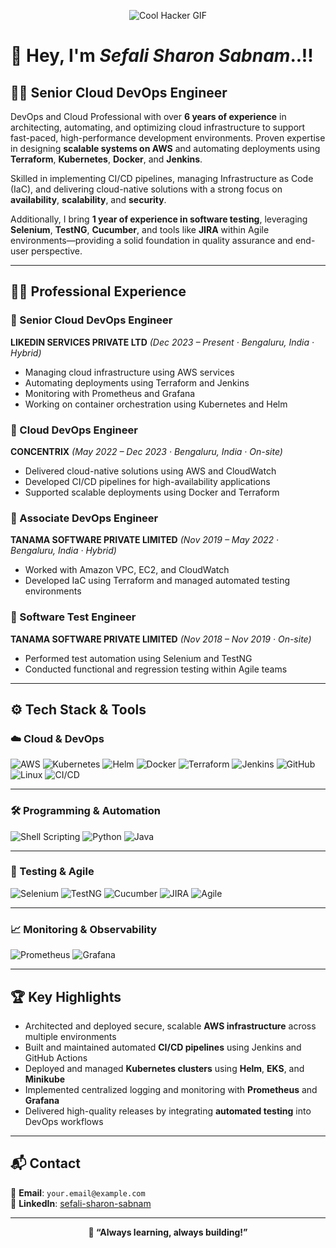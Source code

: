 <p align="center">
  <img src="https://media3.giphy.com/media/v1.Y2lkPTc5MGI3NjExMnk5cXQyYnFncnN6bm9sOHFqY25zc2NlZ2dtOXRwamV0eDkyZWJpZSZlcD12MV9pbnRlcm5hbF9naWZfYnlfaWQmY3Q9cw/paTz7UZbPfTZFRYnnB/giphy.gif" alt="Cool Hacker GIF">
</p>

# 👋 Hey, I'm *Sefali Sharon Sabnam*..!!

## 👨‍💻 Senior Cloud DevOps Engineer

DevOps and Cloud Professional with over **6 years of experience** in architecting, automating, and optimizing cloud infrastructure to support fast-paced, high-performance development environments. Proven expertise in designing **scalable systems on AWS** and automating deployments using **Terraform**, **Kubernetes**, **Docker**, and **Jenkins**.

Skilled in implementing CI/CD pipelines, managing Infrastructure as Code (IaC), and delivering cloud-native solutions with a strong focus on **availability**, **scalability**, and **security**.

Additionally, I bring **1 year of experience in software testing**, leveraging **Selenium**, **TestNG**, **Cucumber**, and tools like **JIRA** within Agile environments—providing a solid foundation in quality assurance and end-user perspective.

---

## 🧑‍💼 Professional Experience

### 🔹 Senior Cloud DevOps Engineer  
**LIKEDIN SERVICES PRIVATE LTD** *(Dec 2023 – Present · Bengaluru, India · Hybrid)*  
- Managing cloud infrastructure using AWS services  
- Automating deployments using Terraform and Jenkins  
- Monitoring with Prometheus and Grafana  
- Working on container orchestration using Kubernetes and Helm  

### 🔹 Cloud DevOps Engineer  
**CONCENTRIX** *(May 2022 – Dec 2023 · Bengaluru, India · On-site)*  
- Delivered cloud-native solutions using AWS and CloudWatch  
- Developed CI/CD pipelines for high-availability applications  
- Supported scalable deployments using Docker and Terraform  

### 🔹 Associate DevOps Engineer  
**TANAMA SOFTWARE PRIVATE LIMITED** *(Nov 2019 – May 2022 · Bengaluru, India · Hybrid)*  
- Worked with Amazon VPC, EC2, and CloudWatch  
- Developed IaC using Terraform and managed automated testing environments  

### 🔹 Software Test Engineer  
**TANAMA SOFTWARE PRIVATE LIMITED** *(Nov 2018 – Nov 2019 · On-site)*  
- Performed test automation using Selenium and TestNG  
- Conducted functional and regression testing within Agile teams  

---

## ⚙️ Tech Stack & Tools

### ☁️ Cloud & DevOps
![AWS](https://img.shields.io/badge/AWS-EC2%2FS3%2FRDS%2FIAM%2FVPC%2FCloudWatch-orange?style=for-the-badge&logo=amazon-aws&logoColor=white)
![Kubernetes](https://img.shields.io/badge/Kubernetes-326ce5?style=for-the-badge&logo=kubernetes&logoColor=white)
![Helm](https://img.shields.io/badge/Helm-0f1689?style=for-the-badge&logo=helm&logoColor=white)
![Docker](https://img.shields.io/badge/Docker-2496ed?style=for-the-badge&logo=docker&logoColor=white)
![Terraform](https://img.shields.io/badge/Terraform-7b42bc?style=for-the-badge&logo=terraform&logoColor=white)
![Jenkins](https://img.shields.io/badge/Jenkins-d24939?style=for-the-badge&logo=jenkins&logoColor=white)
![GitHub](https://img.shields.io/badge/GitHub-181717?style=for-the-badge&logo=github&logoColor=white)
![Linux](https://img.shields.io/badge/Linux-Red%20Hat-black?style=for-the-badge&logo=redhat&logoColor=white)
![CI/CD](https://img.shields.io/badge/CI%2FCD-blue?style=for-the-badge&logo=githubactions&logoColor=white)

---

### 🛠️ Programming & Automation
![Shell Scripting](https://img.shields.io/badge/Shell%20Scripting-yellow?style=for-the-badge&logo=gnu-bash&logoColor=black)
![Python](https://img.shields.io/badge/Python-blue?style=for-the-badge&logo=python&logoColor=white)
![Java](https://img.shields.io/badge/Java-007396?style=for-the-badge&logo=java&logoColor=white)

---

### 🧪 Testing & Agile
![Selenium](https://img.shields.io/badge/Selenium-43b02a?style=for-the-badge&logo=selenium&logoColor=white)
![TestNG](https://img.shields.io/badge/TestNG-ff7f50?style=for-the-badge)
![Cucumber](https://img.shields.io/badge/Cucumber-23d96c?style=for-the-badge)
![JIRA](https://img.shields.io/badge/JIRA-0052cc?style=for-the-badge&logo=jira&logoColor=white)
![Agile](https://img.shields.io/badge/Agile%20Methodology-29b6f6?style=for-the-badge)

---

### 📈 Monitoring & Observability
![Prometheus](https://img.shields.io/badge/Prometheus-e6522c?style=for-the-badge&logo=prometheus&logoColor=white)
![Grafana](https://img.shields.io/badge/Grafana-f46800?style=for-the-badge&logo=grafana&logoColor=white)

---

## 🏆 Key Highlights

- Architected and deployed secure, scalable **AWS infrastructure** across multiple environments  
- Built and maintained automated **CI/CD pipelines** using Jenkins and GitHub Actions  
- Deployed and managed **Kubernetes clusters** using **Helm**, **EKS**, and **Minikube**  
- Implemented centralized logging and monitoring with **Prometheus** and **Grafana**  
- Delivered high-quality releases by integrating **automated testing** into DevOps workflows  

---

## 📬 Contact

📧 **Email**: `your.email@example.com`  
🔗 **LinkedIn**: [sefali-sharon-sabnam](https://www.linkedin.com/in/sefali-sharon-sabnam)

---

<p align="center"><strong>🚀 “Always learning, always building!”</strong></p>
